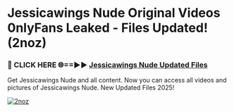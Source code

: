 # Jessicawings Nude Original Videos 0nlyFans Leaked - Files Updated! (2noz)

<h3>🔴 CLICK HERE 🌐==►► <a href="https://tinyurl.com/yc6ubb5a" rel="nofollow">Jessicawings Nude Updated Files</a></h3>

Get Jessicawings Nude and all content. Now you can access all videos and pictures of Jessicawings Nude. New Updated Files 2025!

[![2noz](https://i.imgur.com/7eu0CRL.gif)](https://tinyurl.com/yc6ubb5a)
